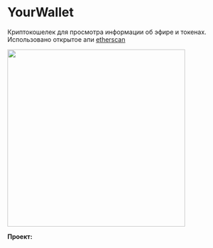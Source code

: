 # YourWallet

Криптокошелек для просмотра информации об эфире и токенах. Использовано открытое апи [etherscan](https://github.com/EverexIO/Ethplorer/wiki/ethplorer-api)

<img src="https://user-images.githubusercontent.com/56442323/122763178-b51e5480-d2a6-11eb-94c6-91f00857b94f.gif" width="400"/>


**Проект:**

